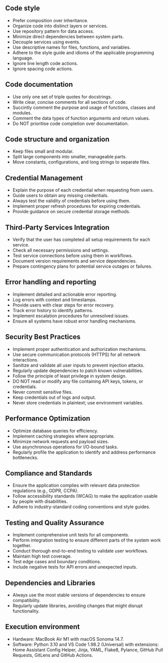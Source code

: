 ## Code style

- Prefer composition over inheritance.
- Organize code into distinct layers or services.
- Use repository pattern for data access.
- Minimize direct dependencies between system parts.
- Decouple services using events.
- Use descriptive names for files, functions, and variables.
- Adhere to the style guide and idioms of the applicable programming language.
- Ignore line length code actions.
- Ignore spacing code actions.

## Code documentation

- Use only one set of triple quotes for docstrings.
- Write clear, concise comments for all sections of code.
- Succintly comment the purpose and usage of functions, classes and modules.
- Comment the data types of function arguments and return values.
- Do NOT prioritise code completion over documentation.

## Code structure and organization

- Keep files small and modular.
- Split large components into smaller, manageable parts.
- Move constants, configurations, and long strings to separate files.

## Credential Management

- Explain the purpose of each credential when requesting from users.
- Guide users to obtain any missing credentials.
- Always test the validity of credentials before using them.
- Implement proper refresh procedures for expiring credentials.
- Provide guidance on secure credential storage methods.

## Third-Party Services Integration

- Verify that the user has completed all setup requirements for each service.
- Check all necessary permissions and settings.
- Test service connections before using them in workflows.
- Document version requirements and service dependencies.
- Prepare contingency plans for potential service outages or failures.

## Error handling and reporting

- Implement detailed and actionable error reporting.
- Log errors with context and timestamps.
- Provide users with clear steps for error recovery.
- Track error history to identify patterns.
- Implement escalation procedures for unresolved issues.
- Ensure all systems have robust error handling mechanisms.

## Security Best Practices

- Implement proper authentication and authorization mechanisms.
- Use secure communication protocols (HTTPS) for all network interactions.
- Sanitize and validate all user inputs to prevent injection attacks.
- Regularly update dependencies to patch known vulnerabilities.
- Follow the principle of least privilege in system design.
- DO NOT read or modify any file containing API keys, tokens, or credentials.
- Never commit sensitive files.
- Keep credentials out of logs and output.
- Never store credentials in plaintext; use environment variables.

## Performance Optimization

- Optimize database queries for efficiency.
- Implement caching strategies where appropriate.
- Minimize network requests and payload sizes.
- Use asynchronous operations for I/O-bound tasks.
- Regularly profile the application to identify and address performance bottlenecks.

## Compliance and Standards

- Ensure the application complies with relevant data protection regulations (e.g., GDPR, CCPA).
- Follow accessibility standards (WCAG) to make the application usable by people with disabilities.
- Adhere to industry-standard coding conventions and style guides.

## Testing and Quality Assurance

- Implement comprehensive unit tests for all components.
- Perform integration testing to ensure different parts of the system work together.
- Conduct thorough end-to-end testing to validate user workflows.
- Maintain high test coverage.
- Test edge cases and boundary conditions.
- Include negative tests for API errors and unexpected inputs.

## Dependencies and Libraries

- Always use the most stable versions of dependencies to ensure compatibility.
- Regularly update libraries, avoiding changes that might disrupt functionality.

## Execution environment

- Hardware: MacBook Air M1 with macOS Sonoma 14.7.
- Software: Python 3.10 and VS Code 1.98.2 (Universal) with extensions: Home Assistant Config Helper, Jinja, YAML, Flake8, Pylance, GitHub Pull Requests, GitLens and GitHub Actions.
